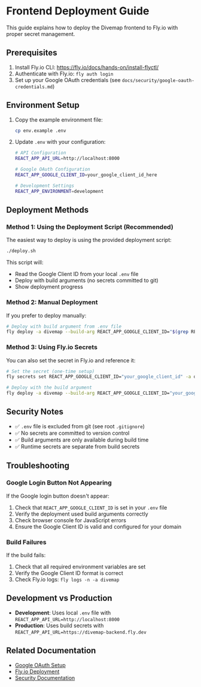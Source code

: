 # Frontend Deployment Guide

This guide explains how to deploy the Divemap frontend to Fly.io with proper secret management.

## Prerequisites

1. Install Fly.io CLI: https://fly.io/docs/hands-on/install-flyctl/
2. Authenticate with Fly.io: `fly auth login`
3. Set up your Google OAuth credentials (see `docs/security/google-oauth-credentials.md`)

## Environment Setup

1. Copy the example environment file:
   ```bash
   cp env.example .env
   ```

2. Update `.env` with your configuration:
   ```bash
   # API Configuration
   REACT_APP_API_URL=http://localhost:8000

   # Google OAuth Configuration
   REACT_APP_GOOGLE_CLIENT_ID=your_google_client_id_here

   # Development Settings
   REACT_APP_ENVIRONMENT=development
   ```

## Deployment Methods

### Method 1: Using the Deployment Script (Recommended)

The easiest way to deploy is using the provided deployment script:

```bash
./deploy.sh
```

This script will:
- Read the Google Client ID from your local `.env` file
- Deploy with build arguments (no secrets committed to git)
- Show deployment progress

### Method 2: Manual Deployment

If you prefer to deploy manually:

```bash
# Deploy with build argument from .env file
fly deploy -a divemap --build-arg REACT_APP_GOOGLE_CLIENT_ID="$(grep REACT_APP_GOOGLE_CLIENT_ID .env | cut -d '=' -f2)"
```

### Method 3: Using Fly.io Secrets

You can also set the secret in Fly.io and reference it:

```bash
# Set the secret (one-time setup)
fly secrets set REACT_APP_GOOGLE_CLIENT_ID="your_google_client_id" -a divemap

# Deploy with the build argument
fly deploy -a divemap --build-arg REACT_APP_GOOGLE_CLIENT_ID="your_google_client_id_here"
```

## Security Notes

- ✅ `.env` file is excluded from git (see root `.gitignore`)
- ✅ No secrets are committed to version control
- ✅ Build arguments are only available during build time
- ✅ Runtime secrets are separate from build secrets

## Troubleshooting

### Google Login Button Not Appearing

If the Google login button doesn't appear:

1. Check that `REACT_APP_GOOGLE_CLIENT_ID` is set in your `.env` file
2. Verify the deployment used build arguments correctly
3. Check browser console for JavaScript errors
4. Ensure the Google Client ID is valid and configured for your domain

### Build Failures

If the build fails:

1. Check that all required environment variables are set
2. Verify the Google Client ID format is correct
3. Check Fly.io logs: `fly logs -n -a divemap`

## Development vs Production

- **Development**: Uses local `.env` file with `REACT_APP_API_URL=http://localhost:8000`
- **Production**: Uses build secrets with `REACT_APP_API_URL=https://divemap-backend.fly.dev`

## Related Documentation

- [Google OAuth Setup](../docs/security/google-oauth-credentials.md)
- [Fly.io Deployment](../docs/deployment/fly-io.md)
- [Security Documentation](../docs/security/README.md)